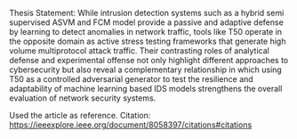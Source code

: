 Thesis Statement:
While intrusion detection systems such as a hybrid semi supervised ASVM and FCM model provide a passive and adaptive defense by learning to detect anomalies in network traffic, tools like T50 operate in the opposite domain as active stress testing frameworks that generate high volume multiprotocol attack traffic. Their contrasting roles of analytical defense and experimental offense not only highlight different approaches to cybersecurity but also reveal a complementary relationship in which using T50 as a controlled adversarial generator to test the resilience and adaptability of machine learning based IDS models strengthens the overall evaluation of network security systems.

Used the article as reference. 
Citation: https://ieeexplore.ieee.org/document/8058397/citations#citations
